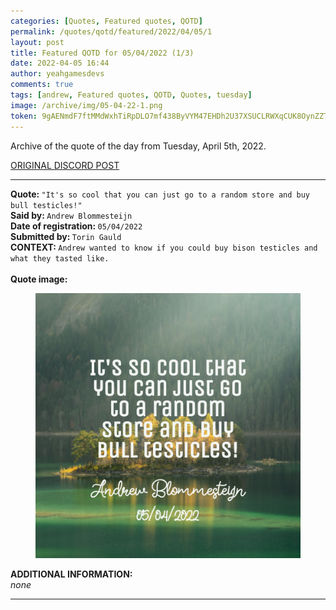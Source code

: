 ```yaml
---
categories: [Quotes, Featured quotes, QOTD]
permalink: /quotes/qotd/featured/2022/04/05/1
layout: post
title: Featured QOTD for 05/04/2022 (1/3)
date: 2022-04-05 16:44
author: yeahgamesdevs
comments: true
tags: [andrew, Featured quotes, QOTD, Quotes, tuesday]
image: /archive/img/05-04-22-1.png
token: 9gAENmdF7ftMMdWxhTiRpDLO7mf438ByVYM47EHDh2U37XSUCLRWXqCUK8OynZZTXPObhqxrMIvg6N7mPG5k7xngQO03Py9jE373YGft6fJVWNGZkHCbvOEo1G1zS4SGPPIOxbqog5QN
---
```

<!-- wp:paragraph -->
<p>Archive of the quote of the day from Tuesday, April 5th, 2022. </p>
<!-- /wp:paragraph -->

<!-- wp:buttons {"layout":{"type":"flex","justifyContent":"left"}} -->
<div class="wp-block-buttons"><!-- wp:button {"textColor":"vivid-cyan-blue","align":"center","style":{"border":{"radius":"18px"}},"className":"is-style-fill"} -->
<div class="wp-block-button aligncenter is-style-fill"><a class="wp-block-button__link has-vivid-cyan-blue-color has-text-color" href="https://discord.com/channels/887052880782176266/958100064079839303/961003354052526100" style="border-radius:18px;">ORIGINAL DISCORD POST</a></div>
<!-- /wp:button --></div>
<!-- /wp:buttons -->

<!-- wp:separator {"align":"center","className":"is-style-wide"} -->
<hr class="wp-block-separator aligncenter has-alpha-channel-opacity is-style-wide" />
<!-- /wp:separator -->

<!-- wp:paragraph -->
<p><strong>Quote: </strong><code>"It's so cool that you can just go to a random store and buy bull testicles!"</code><br><strong>Said by: </strong><code>Andrew Blommesteijn</code><br><strong>Date of registration: </strong><code>05/04/2022</code> <br><strong>Submitted by: </strong><code>Torin Gauld</code><br><strong>CONTEXT: </strong><code>Andrew wanted to know if you could buy bison testicles and what they tasted like.</code><br><br><strong>Quote image:</strong></p>
<!-- /wp:paragraph -->

<!-- wp:image {"id":243,"sizeSlug":"large","linkDestination":"none"} -->
<figure class="wp-block-image size-large"><img src="/archive/img/05-04-22-1.png" alt="" class="wp-image-243" /></figure>
<!-- /wp:image -->

<!-- wp:paragraph -->
<p><strong>ADDITIONAL INFORMATION:</strong><br><em>none</em></p>
<!-- /wp:paragraph -->

<!-- wp:separator {"className":"is-style-wide"} -->
<hr class="wp-block-separator has-alpha-channel-opacity is-style-wide" />
<!-- /wp:separator -->
